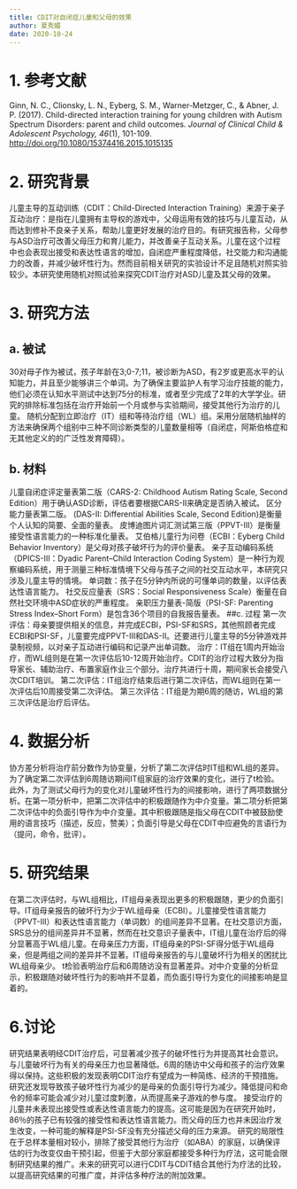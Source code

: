 ```yaml
---
title: CDIT对自闭症儿童和父母的效果
author: 夏秀媚
date: 2020-10-24
---
```

# 1. 参考文献
Ginn, N. C., Clionsky, L. N., Eyberg, S. M., Warner-Metzger, C., & Abner, J. P. (2017). Child-directed interaction training for young children with Autism Spectrum Disorders: parent and child outcomes. *Journal of Clinical Child & Adolescent Psychology, 46*(1), 101-109. http://doi.org/10.1080/15374416.2015.1015135
# 2. 研究背景
儿童主导的互动训练（CDIT：Child-Directed Interaction Training）来源于亲子互动治疗：是指在儿童拥有主导权的游戏中，父母运用有效的技巧与儿童互动，从而达到修补不良亲子关系，帮助儿童更好发展的治疗目的。有研究报告称，父母参与ASD治疗可改善父母压力和育儿能力，并改善亲子互动关系。儿童在这个过程中也会表现出接受和表达性语言的增加，自闭症严重程度降低，社交能力和沟通能力的改善，并减少破坏性行为。然而目前相关研究的实验设计不足且随机对照实验较少。本研究使用随机对照试验来探究CDIT治疗对ASD儿童及其父母的效果。
# 3. 研究方法
## a. 被试
30对母子作为被试，孩子年龄在3;0-7;11，被诊断为ASD，有2岁或更高水平的认知能力，并且至少能够讲三个单词。为了确保主要监护人有学习治疗技能的能力，他们必须在认知水平测试中达到75分的标准，或者至少完成了2年的大学学业。研究的排除标准包括在治疗开始前一个月或参与实验期间，接受其他行为治疗的儿童。
随机分配到立即治疗（IT）组和等待治疗组（WL）组。采用分层随机抽样的方法来确保两个组别中三种不同诊断类型的儿童数量相等（自闭症，阿斯伯格症和无其他定义的的广泛性发育障碍）。
## b. 材料
儿童自闭症评定量表第二版（CARS-2: Childhood Autism Rating Scale, Second Edition）用于确认ASD诊断，评估者要根据CARS-II来确定是否纳入被试。
区分能力量表第二版。 (DAS-II: Differential Abilities Scale, Second Edition)是衡量个人认知的简要、全面的量表。
皮博迪图片词汇测试第三版（PPVT-III）是衡量接受性语言能力的一种标准化量表。
艾伯格儿童行为问卷（ECBI：Eyberg Child Behavior Inventory）是父母对孩子破坏行为的评价量表。
亲子互动编码系统（DPICS-III：Dyadic Parent–Child Interaction Coding System）是一种行为观察编码系统，用于测量三种标准情境下父母与孩子之间的社交互动水平，本研究只涉及儿童主导的情境。
单词数：孩子在5分钟内所说的可懂单词的数量，以评估表达性语言能力。 
社交反应量表（SRS：Social Responsiveness Scale）衡量在自然社交环境中ASD症状的严重程度。
亲职压力量表-简版（PSI-SF: Parenting Stress Index–Short Form）是包含36个项目的自我报告量表。
##c. 过程
第一次评估：母亲要提供相关的信息，并完成ECBI，PSI-SF和SRS，其他照顾者完成ECBI和PSI-SF，儿童要完成PPVT-III和DAS-II。还要进行儿童主导的5分钟游戏并录制视频，以对亲子互动进行编码和记录产出单词数。
治疗：IT组在1周内开始治疗，而WL组则是在第一次评估后10-12周开始治疗。CDIT的治疗过程大致分为指导家长、辅助治疗、布置家庭作业三个部分。治疗共进行十周，期间家长会接受八次CDIT培训。
第二次评估：IT组治疗结束后进行第二次评估，而WL组则在第一次评估后10周接受第二次评估。 
第三次评估：IT组是为期6周的随访，WL组的第三次评估是治疗后评估。
# 4. 数据分析
协方差分析将治疗前分数作为协变量，分析了第二次评估时IT组和WL组的差异。
为了确定第二次评估到6周随访期间IT组家庭的治疗效果的变化，进行了t检验。
此外，为了测试父母行为的变化对儿童破坏性行为的间接影响，进行了两项数据分析。在第一项分析中，把第二次评估中的积极跟随作为中介变量。第二项分析把第二次评估中的负面引导作为中介变量。其中积极跟随是指父母在CDIT中被鼓励使用的语言技巧（描述，反应，赞美）；负面引导是父母在CDIT中应避免的言语行为（提问，命令，批评）。
# 5. 研究结果
在第二次评估时，与WL组相比，IT组母亲表现出更多的积极跟随，更少的负面引导。IT组母亲报告的破坏行为少于WL组母亲（ECBI）。儿童接受性语言能力（PPVT-III）和表达性语言能力（单词数）的组间差异不显著。在社交意识方面，SRS总分的组间差异并不显著，然而在社交意识子量表中，IT组儿童在治疗后的得分显著高于WL组儿童。在母亲压力方面，IT组母亲的PSI-SF得分低于WL组母亲，但是两组之间的差异并不显著。IT组母亲报告的与儿童破坏行为相关的困扰比WL组母亲少。
t检验表明治疗后和6周随访没有显著差异。对中介变量的分析显示，积极跟随对破坏性行为的影响并不显着，而负面引导行为变化的间接影响是显着的。
# 6.讨论
研究结果表明经CDIT治疗后，可显著减少孩子的破坏性行为并提高其社会意识。与儿童破坏行为有关的母亲压力也显著降低。6周的随访中父母和孩子的治疗效果得以保持。这些积极的发现表明CDIT治疗有望成为一种简练、经济的干预措施。研究还发现导致孩子破坏性行为减少的是母亲的负面引导行为减少。降低提问和命令的频率可能会减少对儿童过度刺激，从而提高亲子游戏的参与度。
接受治疗的儿童并未表现出接受性或表达性语言能力的提高。这可能是因为在研究开始时，86％的孩子已有较强的接受性和表达性语言能力。而父母的压力也并未因治疗发生改变，一种可能的解释是PSI-SF没有充分描述父母的压力来源。
研究的局限性在于总样本量相对较小，排除了接受其他行为治疗（如ABA）的家庭，以确保评估的行为改变仅由干预引起，但鉴于大部分家庭都接受多种行为疗法，这可能会限制研究结果的推广。未来的研究可以进行CDIT与CDIT结合其他行为疗法的比较，以提高研究结果的可推广度，并评估多种疗法的附加效果。
